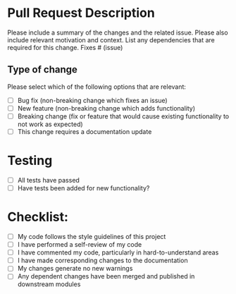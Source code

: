 # Pull Request Description

Please include a summary of the changes and the related issue. Please also include relevant motivation and context. List any dependencies that are required for this change.
Fixes # (issue)

## Type of change
Please select which of the following options that are relevant:

- [ ] Bug fix (non-breaking change which fixes an issue)
- [ ] New feature (non-breaking change which adds functionality)
- [ ] Breaking change (fix or feature that would cause existing functionality to not work as expected)
- [ ] This change requires a documentation update

# Testing 
- [ ] All tests have passed
- [ ] Have tests been added for new functionality?

# Checklist:

- [ ] My code follows the style guidelines of this project
- [ ] I have performed a self-review of my code
- [ ] I have commented my code, particularly in hard-to-understand areas
- [ ] I have made corresponding changes to the documentation
- [ ] My changes generate no new warnings
- [ ] Any dependent changes have been merged and published in downstream modules
